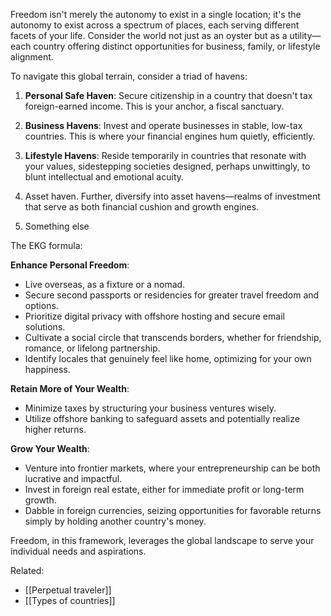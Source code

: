 Freedom isn't merely the autonomy to exist in a single location; it's the autonomy to exist across a spectrum of places, each serving different facets of your life. Consider the world not just as an oyster but as a utility—each country offering distinct opportunities for business, family, or lifestyle alignment.

To navigate this global terrain, consider a triad of havens:

1. **Personal Safe Haven**: Secure citizenship in a country that doesn't tax foreign-earned income. This is your anchor, a fiscal sanctuary.

3. **Business Havens**: Invest and operate businesses in stable, low-tax countries. This is where your financial engines hum quietly, efficiently.

3. **Lifestyle Havens**: Reside temporarily in countries that resonate with your values, sidestepping societies designed, perhaps unwittingly, to blunt intellectual and emotional acuity.

4. Asset haven. Further, diversify into asset havens—realms of investment that serve as both financial cushion and growth engines.

5. Something else

The EKG formula:

**Enhance Personal Freedom**:

- Live overseas, as a fixture or a nomad.
- Secure second passports or residencies for greater travel freedom and options.
- Prioritize digital privacy with offshore hosting and secure email solutions.
- Cultivate a social circle that transcends borders, whether for friendship, romance, or lifelong partnership.
- Identify locales that genuinely feel like home, optimizing for your own happiness.

**Retain More of Your Wealth**:

- Minimize taxes by structuring your business ventures wisely.
- Utilize offshore banking to safeguard assets and potentially realize higher returns.

**Grow Your Wealth**:

- Venture into frontier markets, where your entrepreneurship can be both lucrative and impactful.
- Invest in foreign real estate, either for immediate profit or long-term growth.
- Dabble in foreign currencies, seizing opportunities for favorable returns simply by holding another country's money.

Freedom, in this framework, leverages the global landscape to serve your individual needs and aspirations.


Related:

- [[Perpetual traveler]]
- [[Types of countries]]